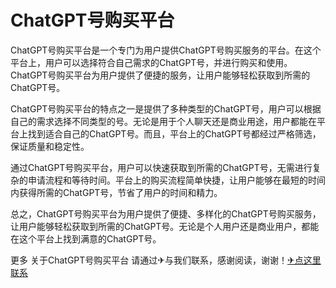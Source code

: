 # ChatGPT号购买平台

ChatGPT号购买平台是一个专门为用户提供ChatGPT号购买服务的平台。在这个平台上，用户可以选择符合自己需求的ChatGPT号，并进行购买和使用。ChatGPT号购买平台为用户提供了便捷的服务，让用户能够轻松获取到所需的ChatGPT号。

ChatGPT号购买平台的特点之一是提供了多种类型的ChatGPT号，用户可以根据自己的需求选择不同类型的号。无论是用于个人聊天还是商业用途，用户都能在平台上找到适合自己的ChatGPT号。而且，平台上的ChatGPT号都经过严格筛选，保证质量和稳定性。

通过ChatGPT号购买平台，用户可以快速获取到所需的ChatGPT号，无需进行复杂的申请流程和等待时间。平台上的购买流程简单快捷，让用户能够在最短的时间内获得所需的ChatGPT号，节省了用户的时间和精力。

总之，ChatGPT号购买平台为用户提供了便捷、多样化的ChatGPT号购买服务，让用户能够轻松获取到所需的ChatGPT号。无论是个人用户还是商业用户，都能在这个平台上找到满意的ChatGPT号。

更多 关于ChatGPT号购买平台 请通过✈与我们联系，感谢阅读，谢谢！[✈点这里联系](https://c.k02.cc)